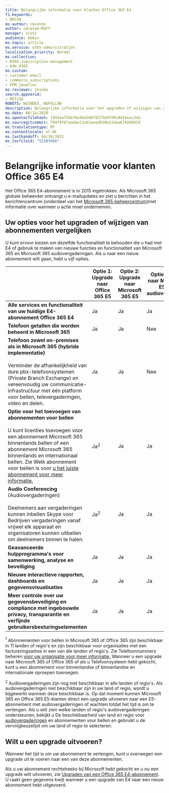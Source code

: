 ```yaml
---
title: Belangrijke informatie voor klanten Office 365 E4
f1.keywords:
- NOCSH
ms.author: cmcatee
author: cmcatee-MSFT
manager: scotv
audience: Admin
ms.topic: article
ms.service: o365-administration
localization_priority: Normal
ms.collection:
- M365-subscription-management
- Adm_O365
ms.custom:
- customer-email
- commerce_subscriptions
- PPM_jmueller
ms.reviewer: jkinma
search.appverid:
- MET150
ROBOTS: NOINDEX, NOFOLLOW
description: Belangrijke informatie over het upgraden of wijzigen van abonnementen voor klanten met Office 365 E4-abonnement.
ms.date: 08/14/2020
ms.openlocfilehash: 1491eaf2bb76e4ba50d78375dd7d9c8d16eac2da
ms.sourcegitcommit: 794f9767aaebe13ab1aead830b214ea674289d19
ms.translationtype: MT
ms.contentlocale: nl-NL
ms.lasthandoff: 04/30/2021
ms.locfileid: "52107666"
---
```

# <a name="important-information-for-office-365-e4-customers"></a>Belangrijke informatie voor klanten Office 365 E4

Het Office 365 E4-abonnement is in 2015 ingetrokken. Als Microsoft 365 globale beheerder ontvangt u e-mailupdates en ziet u berichten in het berichtencentrum (onderdeel van het [Microsoft 365-beheercentrum)](https://go.microsoft.com/fwlink/p/?linkid=2024339)met informatie over wanneer u actie moet ondernemen.

## <a name="compare-your-options-for-upgrading-or-changing-plans"></a>Uw opties voor het upgraden of wijzigen van abonnementen vergelijken

U kunt ervoor kiezen om dezelfde functionaliteit te behouden die u had met E4 of gebruik te maken van nieuwe functies en functionaliteit van Microsoft 365 en Microsoft 365 audiovergaderingen. Als u naar een nieuw abonnement wilt gaan, hebt u vijf opties.

|  | Optie 1: Upgrade naar Office 365 E5 | Optie 2: Upgrade naar Microsoft 365 E5 | Optie 3: Upgrade naar Microsoft 365 E5 zonder audiovergaderingen | Optie 4: Wijzigen in Office 365 E3 | Optie 5: Wijzigen in Microsoft 365 E3 |
|-|-|-|-|-|-|
| **Alle services en functionaliteit van uw huidige E4-abonnement Office 365 E4** | Ja | Ja | Ja | Nee | Nee |
| **Telefoon getallen die worden beheerd in Microsoft 365** | Ja | Ja | Nee | Nee | Nee |
| **Telefoon zowel on-premises als in Microsoft 365 (hybride implementatie)**<br/><br/>Verminder de afhankelijkheid van dure pbx-telefoonsystemen (Private Branch Exchange) en vereenvoudig uw communicatie-infrastructuur met één platform voor bellen, televergaderingen, video en delen. | Ja | Ja | Nee | Nee | Nee |
| **Optie voor het toevoegen van abonnementen voor bellen**<br/><br/>U kunt licenties toevoegen voor een abonnement Microsoft 365 binnenlands bellen of een abonnement Microsoft 365 binnenlands en internationaal bellen. Zie Welk abonnement voor bellen is voor [u het juiste abonnement voor meer informatie.](/MicrosoftTeams/calling-plan-landing-page) | Ja<sup>1</sup> | Ja | Ja | Ja | Ja |
| **Audio Conferencing** (Audiovergaderingen)<br/><br/>Deelnemers aan vergaderingen kunnen inbellen Skype voor Bedrijven vergaderingen vanaf vrijwel elk apparaat en organisatoren kunnen uitbellen om deelnemers binnen te halen. | Ja<sup>2</sup> | Ja | Ja | Nee | Nee |
| **Geavanceerde hulpprogramma's voor samenwerking, analyse en beveiliging** | Ja | Ja | Ja | Nee | Nee |
| **Nieuwe interactieve rapporten, dashboards en gegevensvisualisaties** | Ja | Ja | Ja | Nee | Nee |
| **Meer controle over uw gegevensbeveiliging en compliance met ingebouwde privacy, transparantie en verfijnde gebruikersbesturingselementen** | Ja | Ja | Ja | Nee | Ja |

<sup>1</sup> Abonnementen voor bellen in Microsoft 365 of Office 365 zijn beschikbaar in 11 landen of regio's en zijn beschikbaar voor organisaties met een factureringsadres in een van die landen of regio's. Zie Telefoonnummers beheren [voor uw organisatie voor meer informatie.](/microsoftteams/manage-phone-numbers-for-your-organization/manage-phone-numbers-for-your-organization) Wanneer u een upgrade naar Microsoft 365 of Office 365 of als u Telefoonsysteem hebt gekocht, kunt u een abonnement voor binnenlandse of binnenlandse en internationale oproepen toevoegen.

<sup>2</sup> Audiovergaderingen zijn nog niet beschikbaar in alle landen of regio's. Als audiovergaderingen niet beschikbaar zijn in uw land of regio, wordt u bijgewerkt wanneer deze beschikbaar is. Op dat moment kunnen Microsoft 365 en Office 365 E5-klanten direct een upgrade uitvoeren naar een E5-abonnement met audiovergaderingen of wachten totdat het tijd is om te verlengen. Als u wilt zien welke landen of regio's audiovergaderingen ondersteunen, bekijkt u De beschikbaarheid van land en regio voor [audiovergaderingen](/microsoftteams/country-and-region-availability-for-audio-conferencing-and-calling-plans/country-and-region-availability-for-audio-conferencing-and-calling-plans) en abonnementen voor bellen en gebruikt u de vervolgkeuzelijst om uw land of regio te selecteren.

## <a name="ready-to-upgrade"></a>Wilt u een upgrade uitvoeren?

Wanneer het tijd is om uw abonnement te verlengen, kunt u overwegen een upgrade uit te voeren naar een van deze abonnementen.

Als u uw abonnement rechtstreeks bij Microsoft hebt gekocht en u nu een upgrade wilt uitvoeren, zie [Upgraden van een Office 365 E4-abonnement](upgrade-Office-365-E4.md). U raakt geen gegevens kwijt wanneer u een upgrade van E4 naar een nieuw abonnement hebt uitgevoerd.